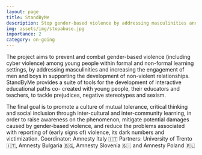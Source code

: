 ```yaml
---
layout: page
title: StandByMe
description: Stop gender-based violence by addressing masculinities and changing behaviour of young people through human rights education
img: assets/img/stopabuse.jpg
importance: 2
category: on-going
---
```


The project aims to prevent and combat gender-based violence (including cyber violence) among
young people within formal and non-formal learning settings, by addressing masculinities and
increasing the engagement of men and boys in supporting the development of non-violent
relationships. StandByMe provides a suite of tools for the development of interactive educational paths co-
created with young people, their educators and teachers, to tackle prejudices, negative stereotypes and sexism. 

The final goal is to promote a culture of mutual tolerance, critical thinking and social inclusion through
inter-cultural and inter-community learning, in order to raise awareness on the phenomenon, mitigate
potential damages caused by gender-based violence, and reduce the problems associated with
reporting of (early signs of) violence, its dark numbers and victimization.
    Coordinator: Amnesty Italy 🇮🇹
    Partners: University of Trento 🇮🇹, Amnesty Bulgaria 🇧🇬, Amnesty Slovenia 🇸🇮 and Amnesty Poland 🇵🇱